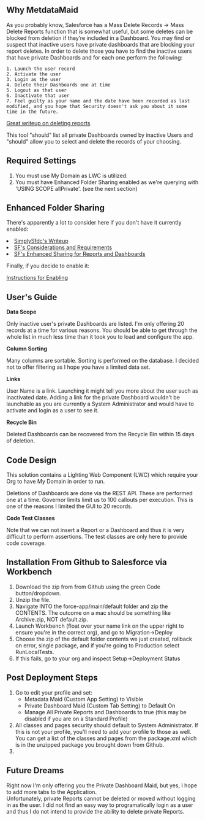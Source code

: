 ## Why MetdataMaid
As you probably know, Salesforce has a Mass Delete Records -> Mass Delete Reports function that is somewhat useful, but some deletes can be blocked from deletion if they’re included in a Dashboard.  You may find or suspect that inactive users have private dashboards that are blocking your report deletes.  In order to delete those you have to find the inactive users that have private Dashboards and for each one perform the following:
    
    1. Launch the user record
    2. Activate the user
    3. Login as the user
    4. Delete their Dashboards one at time
    5. Logout as that user
    6. Inactivate that user
    7. Feel guilty as your name and the date have been recorded as last modified, and you hope that Security doesn't ask you about it some time in the future.
 

<a href="https://www.simplysfdc.com/2019/03/salesforce-finding-reports-and.html">Great writeup on deleting reports</a> 
 
This tool "should" list all private Dashboards owned by inactive Users and "should" allow you to select and delete the records of your choosing.

## Required Settings
1. You must use My Domain as LWC is utilized.
2. You must have Enhanced Folder Sharing enabled as we're querying with 'USING SCOPE allPrivate'. (see the next section)

## Enhanced Folder Sharing
There's apparently a lot to consider here if you don't have it currently enabled:

<li><a href="https://www.simplysfdc.com/2014/09/salesforce-enhanced-folder-sharing-for.html">SimplySfdc's Writeup</a></li>
<li><a href="https://help.salesforce.com/apex/HTViewSolution?id=000193465&amp;language=en_US">SF's Considerations and Requirements</a></li>
<li><a href="https://help.salesforce.com/HTViewHelpDoc?id=analytics_sharing_enable.htm">SF's Enhanced Sharing for Reports and Dashboards</a></li>

Finally, if you decide to enable it:

<a href="https://help.salesforce.com/articleView?id=000321245">Instructions for Enabling</a>

## User's Guide

**Data Scope**

Only inactive user's private Dashboards are listed.  I'm only offering 20 records at a time for various reasons.  You should be able to get through the whole list in much less time than it took you to load and configure the app.

**Column Sorting**

Many columns are sortable.  Sorting is performed on the database.  I decided not to offer filtering as I hope you have a limited data set.

**Links**

User Name is a link.  Launching it might tell you more about the user such as inactivated date.  Adding a link for the private Dashboard wouldn't be launchable as you are currently a System Administrator and would have to activate and login as a user to see it.

**Recycle Bin**

Deleted Dashboards can be recovered from the Recycle Bin within 15 days of deletion.

## Code Design
This solution contains a Lighting Web Component (LWC) which require your Org to have My Domain in order to run.

Deletions of Dashboards are done via the REST API.  These are performed one at a time.  Governor limits limit us to 100 callouts per execution.  This is one of the reasons I limited the GUI to 20 records.

**Code Test Classes**

Note that we can not insert a Report or a Dashboard and thus it is very difficult to perform assertions.  The test classes are only here to provide code coverage.

## Installation From Github to Salesforce via Workbench
1. Download the zip from from Github using the green Code button/dropdown.
2. Unzip the file.
3. Navigate INTO the force-app/main/default folder and zip the CONTENTS.  The outcome on a mac should be something like Archive.zip, NOT default.zip.
4. Launch Workbench (float over your name link on the upper right to ensure you're in the correct org), and go to Migration->Deploy
5. Choose the zip of the default folder contents we just created, rollback on error, single package, and if you're going to Production select RunLocalTests.
6. If this fails, go to your org and inspect Setup->Deployment Status

## Post Deployment Steps

1. Go to edit your profile and set:
   - Metadata Maid (Custom App Setting) to Visible
   - Private Dashboard Maid (Custom Tab Setting) to Default On
   - Manage All Private Reports and Dashboards to true (this may be disabled if you are on a Standard Profile)
2. All classes and pages security should default to System Administrator.  If this is not your profile, you'll need to add your profile to those as well.  You can get a list of the classes and pages from the package.xml which is in the unzipped package you brought down from Github.
3. 

## Future Dreams
Right now I'm only offering you the Private Dashboard Maid, but yes, I hope to add more tabs to the Application.  
Unfortunately, private Reports cannot be deleted or moved without logging in as the user.  I did not find an easy way to programatically login as a user and thus I do not intend to provide the ability to delete private Reports.

```apex
```
